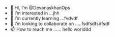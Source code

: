 - 👋 Hi, I’m @DevanaskhanOps
- 👀 I’m interested in ...jhh
- 🌱 I’m currently learning ...fvdvdf
- 💞️ I’m looking to collaborate on .....fsdfsdfsdfsdf
- 📫 How to reach me ...... hello worlddd
<!---nmtgrt
DevanaskhanOps/DevanaskhanOps is a ✨ special ✨ repository becausdcsdcse its `README.md` (this file) appears on your GitHub profile.
You can click the Preview link to take a look at your changes.
--->
